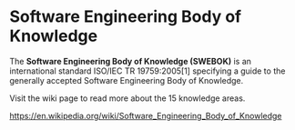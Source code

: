 # Software Engineering Body of Knowledge

The **Software Engineering Body of Knowledge (SWEBOK)** is an international standard ISO/IEC TR 19759:2005[1] specifying a guide to the generally accepted Software Engineering Body of Knowledge.

Visit the wiki page to read more about the 15 knowledge areas.

<https://en.wikipedia.org/wiki/Software_Engineering_Body_of_Knowledge>